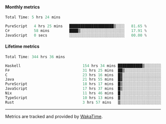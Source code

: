#### Monthly metrics
<!--START_SECTION:wakamonthly-->

```asm
Total Time: 5 hrs 24 mins

PureScript   4 hrs 25 mins   ████████████████████▒░░░░   81.65 %
C#           58 mins         ████▒░░░░░░░░░░░░░░░░░░░░   17.91 %
JavaScript   0 secs          ░░░░░░░░░░░░░░░░░░░░░░░░░   00.00 %
```

<!--END_SECTION:wakamonthly-->
#### Lifetime metrics
<!--START_SECTION:wakalifetime-->

```asm
Total Time: 344 hrs 36 mins

Haskell                            154 hrs 34 mins ███████████▒░░░░░░░░░░░░░   44.70 %
F#                                 31 hrs 25 mins  ██▒░░░░░░░░░░░░░░░░░░░░░░   09.09 %
C                                  23 hrs 16 mins  █▓░░░░░░░░░░░░░░░░░░░░░░░   06.73 %
Java                               21 hrs 55 mins  █▓░░░░░░░░░░░░░░░░░░░░░░░   06.34 %
PureScript                         18 hrs 17 mins  █▒░░░░░░░░░░░░░░░░░░░░░░░   05.29 %
JavaScript                         17 hrs 37 mins  █▒░░░░░░░░░░░░░░░░░░░░░░░   05.10 %
Nix                                11 hrs 46 mins  █░░░░░░░░░░░░░░░░░░░░░░░░   03.41 %
TypeScript                         10 hrs 13 mins  ▓░░░░░░░░░░░░░░░░░░░░░░░░   02.96 %
Rust                               3 hrs 57 mins   ▒░░░░░░░░░░░░░░░░░░░░░░░░   01.15 %
```

<!--END_SECTION:wakalifetime-->

---

Metrics are tracked and provided by [WakaTime](https://github.com/athul/waka-readme).

